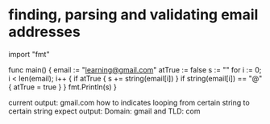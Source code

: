
# finding, parsing and validating email addresses

 import "fmt"

func main() {
    email := "learning@gmail.com"
    atTrue := false
    s := ""
    for i := 0; i < len(email); i++ {
        if atTrue {
            s += string(email[i])
        }
        if string(email[i]) == "@" {
            atTrue = true
        }
    }
    fmt.Println(s)
}

current output: gmail.com
how to indicates looping from certain string to certain string
expect output: Domain: gmail and TLD: com

        